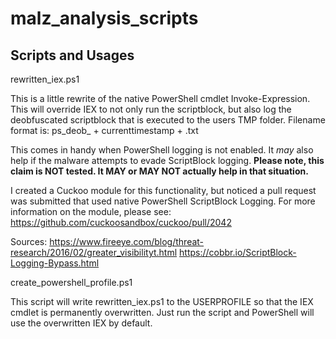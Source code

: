 # malz_analysis_scripts


## Scripts and Usages

rewritten_iex.ps1

This is a little rewrite of the native PowerShell cmdlet Invoke-Expression. This will override IEX to not only run the scriptblock, but also log the deobfuscated scriptblock that is executed to the users TMP folder. Filename format is: ps_deob_ + currenttimestamp + .txt

This comes in handy when PowerShell logging is not enabled. It *may* also help if the malware attempts to evade ScriptBlock logging. **Please note, this claim is NOT tested. It MAY or MAY NOT actually help in that situation.**

I created a Cuckoo module for this functionality, but noticed a pull request was submitted that used native PowerShell ScriptBlock Logging. For more information on the module, please see: https://github.com/cuckoosandbox/cuckoo/pull/2042 

Sources:
https://www.fireeye.com/blog/threat-research/2016/02/greater_visibilityt.html
https://cobbr.io/ScriptBlock-Logging-Bypass.html


create_powershell_profile.ps1

This script will write rewritten_iex.ps1 to the USERPROFILE so that the IEX cmdlet is permanently overwritten. Just run the script and PowerShell will use the overwritten IEX by default.

